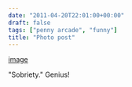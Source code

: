 ```yaml
---
date: "2011-04-20T22:01:00+00:00"
draft: false
tags: ["penny arcade", "funny"]
title: "Photo post"
---
```

[image](/img/2011-04-20-photo-post/b7acc22aa10c642313f23d56751a793086f65b7135f5a30b7e18c347c4e2e618.jpg)

"Sobriety." Genius!
